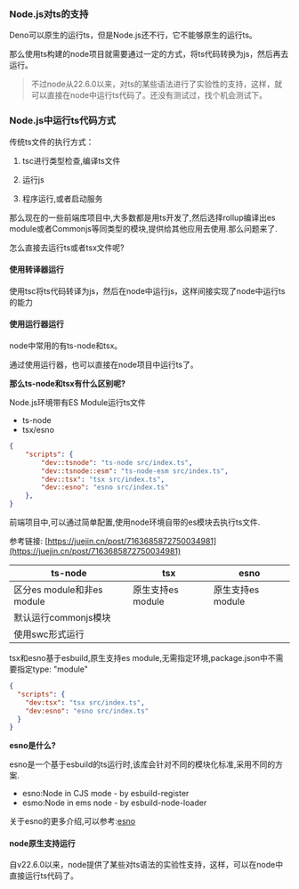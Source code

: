 ### Node.js对ts的支持

Deno可以原生的运行ts，但是Node.js还不行，它不能够原生的运行ts。

那么使用ts构建的node项目就需要通过一定的方式，将ts代码转换为js，然后再去运行。

> 不过node从22.6.0以来，对ts的某些语法进行了实验性的支持，这样，就可以直接在node中运行ts代码了。还没有测试过，找个机会测试下。

### Node.js中运行ts代码方式

传统ts文件的执行方式：

1. tsc进行类型检查,编译ts文件

2. 运行js

3. 程序运行,或者启动服务

那么现在的一些前端库项目中,大多数都是用ts开发了,然后选择rollup编译出es module或者Commonjs等同类型的模块,提供给其他应用去使用.那么问题来了.

怎么直接去运行ts或者tsx文件呢?

#### 使用转译器运行

使用tsc将ts代码转译为js，然后在node中运行js，这样间接实现了node中运行ts的能力

#### 使用运行器运行

node中常用的有ts-node和tsx。

通过使用运行器，也可以直接在node项目中运行ts了。

**那么ts-node和tsx有什么区别呢?**

Node.js环境带有ES Module运行ts文件

- ts-node
- tsx/esno

```json
{
    "scripts": {
        "dev::tsnode": "ts-node src/index.ts",
        "dev::tsnode::esm": "ts-node-esm src/index.ts",
        "dev::tsx": "tsx src/index.ts",
        "dev::esno": "esno src/index.ts"
    },
}
```

前端项目中,可以通过简单配置,使用node环境自带的es模块去执行ts文件.

参考链接: [https://juejin.cn/post/7163685872750034981](https://juejin.cn/post/7163685872750034981)

| ts-node                    | tsx               | esno              |
| -------------------------- | ----------------- | ----------------- |
| 区分es module和非es module | 原生支持es module | 原生支持es module |
| 默认运行commonjs模块       |                   |                   |
| 使用swc形式运行            |                   |                   |

tsx和esno基于esbuild,原生支持es module,无需指定环境,package.json中不需要指定type: "module"

```json
{
  "scripts": {
    "dev:tsx": "tsx src/index.ts",
    "dev:esno": "esno src/index.ts"
  }
}
```

**esno是什么?**

esno是一个基于esbuild的ts运行时,该库会针对不同的模块化标准,采用不同的方案.

- esno:Node in CJS mode - by esbuild-register
- esmo:Node in ems node - by esbuild-node-loader

关于esno的更多介绍,可以参考:[esno](./esno.md)

#### node原生支持运行

自v22.6.0以来，node提供了某些对ts语法的实验性支持，这样，可以在node中直接运行ts代码了。
